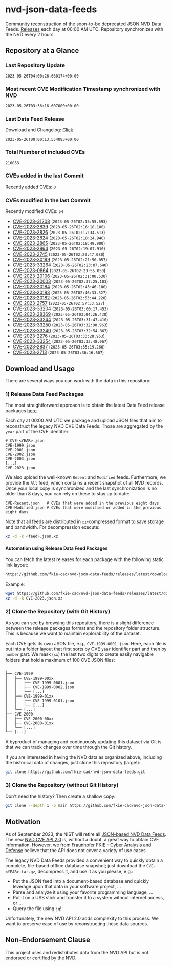 # nvd-json-data-feeds

Community reconstruction of the soon-to-be deprecated JSON NVD Data Feeds. 
[Releases](https://github.com/fkie-cad/nvd-json-data-feeds/releases/latest) each day at 00:00 AM UTC.
Repository synchronizes with the NVD every 2 hours.

## Repository at a Glance

### Last Repository Update

```plain
2023-05-26T04:00:26.660174+00:00
```

### Most recent CVE Modification Timestamp synchronized with NVD

```plain
2023-05-26T03:36:16.607000+00:00
```

### Last Data Feed Release

Download and Changelog: [Click](https://github.com/fkie-cad/nvd-json-data-feeds/releases/latest)

```plain
2023-05-26T00:00:13.554083+00:00
```

### Total Number of included CVEs

```plain
216053
```

### CVEs added in the last Commit

Recently added CVEs: `0`



### CVEs modified in the last Commit

Recently modified CVEs: `54`

* [CVE-2023-31208](CVE-2023/CVE-2023-312xx/CVE-2023-31208.json) (`2023-05-26T02:15:55.693`)
* [CVE-2023-2839](CVE-2023/CVE-2023-28xx/CVE-2023-2839.json) (`2023-05-26T02:16:18.100`)
* [CVE-2023-2826](CVE-2023/CVE-2023-28xx/CVE-2023-2826.json) (`2023-05-26T02:17:34.513`)
* [CVE-2023-2824](CVE-2023/CVE-2023-28xx/CVE-2023-2824.json) (`2023-05-26T02:18:24.940`)
* [CVE-2023-2865](CVE-2023/CVE-2023-28xx/CVE-2023-2865.json) (`2023-05-26T02:18:49.900`)
* [CVE-2023-2864](CVE-2023/CVE-2023-28xx/CVE-2023-2864.json) (`2023-05-26T02:19:07.910`)
* [CVE-2023-2745](CVE-2023/CVE-2023-27xx/CVE-2023-2745.json) (`2023-05-26T02:20:47.080`)
* [CVE-2023-30199](CVE-2023/CVE-2023-301xx/CVE-2023-30199.json) (`2023-05-26T02:21:50.057`)
* [CVE-2023-33264](CVE-2023/CVE-2023-332xx/CVE-2023-33264.json) (`2023-05-26T02:23:07.640`)
* [CVE-2023-0864](CVE-2023/CVE-2023-08xx/CVE-2023-0864.json) (`2023-05-26T02:23:55.050`)
* [CVE-2023-20106](CVE-2023/CVE-2023-201xx/CVE-2023-20106.json) (`2023-05-26T02:31:00.530`)
* [CVE-2023-20003](CVE-2023/CVE-2023-200xx/CVE-2023-20003.json) (`2023-05-26T02:37:25.103`)
* [CVE-2023-20184](CVE-2023/CVE-2023-201xx/CVE-2023-20184.json) (`2023-05-26T02:43:46.180`)
* [CVE-2023-20183](CVE-2023/CVE-2023-201xx/CVE-2023-20183.json) (`2023-05-26T02:46:33.327`)
* [CVE-2023-20182](CVE-2023/CVE-2023-201xx/CVE-2023-20182.json) (`2023-05-26T02:53:44.220`)
* [CVE-2023-2757](CVE-2023/CVE-2023-27xx/CVE-2023-2757.json) (`2023-05-26T02:57:33.527`)
* [CVE-2023-33204](CVE-2023/CVE-2023-332xx/CVE-2023-33204.json) (`2023-05-26T03:00:17.453`)
* [CVE-2023-28369](CVE-2023/CVE-2023-283xx/CVE-2023-28369.json) (`2023-05-26T03:04:26.430`)
* [CVE-2023-33244](CVE-2023/CVE-2023-332xx/CVE-2023-33244.json) (`2023-05-26T03:31:47.410`)
* [CVE-2023-33250](CVE-2023/CVE-2023-332xx/CVE-2023-33250.json) (`2023-05-26T03:32:00.963`)
* [CVE-2023-33240](CVE-2023/CVE-2023-332xx/CVE-2023-33240.json) (`2023-05-26T03:32:54.867`)
* [CVE-2023-2276](CVE-2023/CVE-2023-22xx/CVE-2023-2276.json) (`2023-05-26T03:33:28.953`)
* [CVE-2023-33254](CVE-2023/CVE-2023-332xx/CVE-2023-33254.json) (`2023-05-26T03:33:48.067`)
* [CVE-2023-2837](CVE-2023/CVE-2023-28xx/CVE-2023-2837.json) (`2023-05-26T03:35:19.260`)
* [CVE-2023-2713](CVE-2023/CVE-2023-27xx/CVE-2023-2713.json) (`2023-05-26T03:36:16.607`)


## Download and Usage

There are several ways you can work with the data in this repository:

### 1) Release Data Feed Packages

The most straightforward approach is to obtain the latest Data Feed release packages [here](https://github.com/fkie-cad/nvd-json-data-feeds/releases/latest).

Each day at 00:00 AM UTC we package and upload JSON files that aim to reconstruct the legacy NVD CVE Data Feeds.
Those are aggregated by the `year` part of the CVE identifier:

```
# CVE-<YEAR>.json
CVE-1999.json
CVE-2001.json
CVE-2002.json
CVE-2003.json
[...]
CVE-2023.json
```

We also upload the well-known `Recent` and `Modified` feeds.
Furthermore, we provide the `All` feed, which contains a recent snapshot of all NVD records.
Once your local copy is synchronized and the last synchronization is no older than 8 days, you can rely on these to stay up to date:

```plain
CVE-Recent.json   # CVEs that were added in the previous eight days
CVE-Modified.json # CVEs that were modified or added in the previous eight days
```

Note that all feeds are distributed in `xz`-compressed format to save storage and bandwidth.
For decompression execute:

```sh
xz -d -k <feed>.json.xz
```


#### Automation using Release Data Feed Packages

You can fetch the latest releases for each package with the following static link layout:

```sh
https://github.com/fkie-cad/nvd-json-data-feeds/releases/latest/download/CVE-<YEAR>.json.xz
```

Example:

```sh
wget https://github.com/fkie-cad/nvd-json-data-feeds/releases/latest/download/CVE-2023.json.xz
xz -d -k CVE-2023.json.xz
```

### 2) Clone the Repository (with Git History)

As you can see by browsing this repository, there is a slight difference between the release packages format and the repository folder structure.
This is because we want to maintain explorability of the dataset.

Each CVE gets its own JSON file, e.g., `CVE-1999-0001.json`.
Here, each file is put into a folder layout that first sorts by CVE `year` identifier part and then by `number` part.
We mask (`xx`) the last two digits to create easily navigable folders that hold a maximum of 100 CVE JSON files:

```plain
.
├── CVE-1999
│   ├── CVE-1999-00xx
│   │   ├── CVE-1999-0001.json
│   │   ├── CVE-1999-0002.json
│   │   └── [...]
│   ├── CVE-1999-01xx
│   │   ├── CVE-1999-0101.json
│   │   └── [...]
│   └── [...]
├── CVE-2000
│   ├── CVE-2000-00xx
│   ├── CVE-2000-01xx
│   └── [...]
└── [...]
```

A byproduct of managing and continuously updating this dataset via Git is that we can track changes over time through the Git history.

If you are interested in having the NVD data as organized above, including the historical data of changes, just clone this repository (large!):

```sh
git clone https://github.com/fkie-cad/nvd-json-data-feeds.git
```

### 3) Clone the Repository (without Git History)

Don't need the history? Then create a shallow copy:

```sh
git clone --depth 1 -b main https://github.com/fkie-cad/nvd-json-data-feeds.git
```

## Motivation

As of September 2023, the NIST will retire all [JSON-based NVD Data Feeds](https://nvd.nist.gov/vuln/data-feeds#divRetirementBanner-1).
The new [NVD CVE API 2.0](https://nvd.nist.gov/developers/vulnerabilities) is, without a doubt, a great way to obtain CVE information.
However, we from [Fraunhofer FKIE - Cyber Analysis and Defense](https://www.fkie.fraunhofer.de/en/departments/cad.html) believe that the API does not cover a variety of use cases.

The legacy NVD Data Feeds provided a convenient way to quickly obtain a complete, file-based offline database snapshot; just download the `CVE-<YEAR>.tar.gz`, decompress it, and use it as you please, e.g.:

* Put the JSON feed into a document-based database and quickly leverage upon that data in your software project, ...
* Parse and analyze it using your favorite programming language, ...
* Put it on a USB stick and transfer it to a system without internet access, or ...
* Query the file using `jq`!

Unfortunately, the new NVD API 2.0 adds complexity to this process.
We want to preserve ease of use by reconstructing these data sources.

## Non-Endorsement Clause

This project uses and redistributes data from the NVD API but is not endorsed or certified by the NVD.